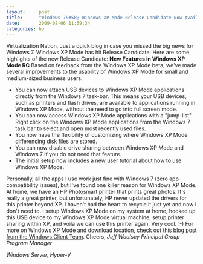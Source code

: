 ```yaml
---
layout:     post
title:      "Windows 7&#58; Windows XP Mode Release Candidate Now Available"
date:       2009-08-06 11:59:34
categories: hp
---
```

Virtualization Nation, Just a quick blog in case you missed the big news for Windows 7. Windows XP Mode has hit Release Candidate. Here are some highlights of the new Release Candidate: **New Features in Windows XP Mode RC** Based on feedback from the Windows XP Mode beta, we've made several improvements to the usability of Windows XP Mode for small and medium-sized business users: 

  * You can now attach USB devices to Windows XP Mode applications directly from the Windows 7 task-bar. This means your USB devices, such as printers and flash drives, are available to applications running in Windows XP Mode, without the need to go into full screen mode. 
  * You can now access Windows XP Mode applications with a "jump-list". Right click on the Windows XP Mode applications from the Windows 7 task bar to select and open most recently used files. 
  * You now have the flexibility of customizing where Windows XP Mode differencing disk files are stored. 
  * You can now disable drive sharing between Windows XP Mode and Windows 7 if you do not need that feature. 
  * The initial setup now includes a new user tutorial about how to use Windows XP Mode. 

Personally, all the apps I use work just fine with Windows 7 (zero app compatibility issues), but I've found one killer reason for Windows XP Mode. At home, we have an HP Photosmart printer that prints great photos. It's really a great printer, but unfortunately, HP never updated the drivers for this printer beyond XP. I haven't had the heart to recycle it just yet and now I don't need to. I setup Windows XP Mode on my system at home, hooked up this USB device to my Windows XP Mode virtual machine, setup printer sharing within XP, and voila we can use this printer again. Very cool. :-) For more on Windows XP Mode and download location, [check out this blog post from the Windows Client Team](http://windowsteamblog.com/blogs/windows7/archive/2009/08/04/windows-xp-mode-rc-now-available.aspx). Cheers, _Jeff Woolsey_ _Principal Group Program Manager_

_Windows Server, Hyper-V_
